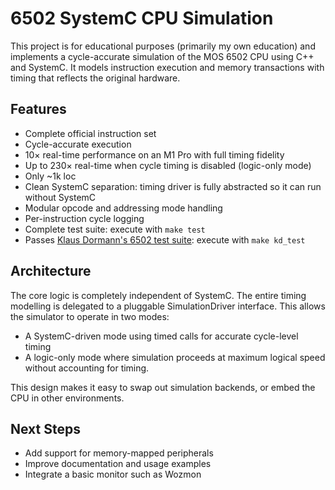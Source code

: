 # 6502 SystemC CPU Simulation

This project is for educational purposes (primarily my own education) and
implements a cycle-accurate simulation of the MOS 6502 CPU using C++ and
SystemC. It models instruction execution and memory transactions with timing
that reflects the original hardware.

## Features

- Complete official instruction set
- Cycle-accurate execution
- 10× real-time performance on an M1 Pro with full timing fidelity
- Up to 230× real-time when cycle timing is disabled (logic-only mode)
- Only ~1k loc
- Clean SystemC separation: timing driver is fully abstracted so it can run without SystemC
- Modular opcode and addressing mode handling
- Per-instruction cycle logging
- Complete test suite: execute with `make test`
- Passes [Klaus Dormann's 6502 test suite](https://github.com/Klaus2m5/6502_65C02_functional_tests): execute with `make kd_test`

## Architecture

The core logic is completely independent of SystemC. The entire timing
modelling is delegated to a pluggable SimulationDriver interface. This allows
the simulator to operate in two modes:
* A SystemC-driven mode using timed calls for accurate cycle-level timing
* A logic-only mode where simulation proceeds at maximum logical speed without
accounting for timing.

This design makes it easy to swap out simulation backends, or embed the CPU in
other environments.

## Next Steps

* Add support for memory-mapped peripherals
* Improve documentation and usage examples
* Integrate a basic monitor such as Wozmon

